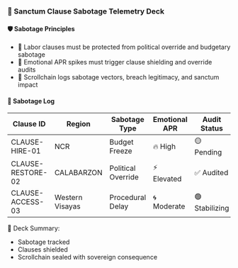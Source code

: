 ### 📜 Sanctum Clause Sabotage Telemetry Deck

#### 🛡️ Sabotage Principles
- 🧱 Labor clauses must be protected from political override and budgetary sabotage  
- 🔁 Emotional APR spikes must trigger clause shielding and override audits  
- 🧪 Scrollchain logs sabotage vectors, breach legitimacy, and sanctum impact

#### 🔁 Sabotage Log
| Clause ID | Region | Sabotage Type | Emotional APR | Audit Status |
|-----------|--------|----------------|----------------|----------------|
| CLAUSE-HIRE-01 | NCR | Budget Freeze | 🔥 High | 🟡 Pending  
| CLAUSE-RESTORE-02 | CALABARZON | Political Override | ⚡ Elevated | ✅ Audited  
| CLAUSE-ACCESS-03 | Western Visayas | Procedural Delay | 🌀 Moderate | 🟢 Stabilizing  

🧠 Deck Summary:
- Sabotage tracked  
- Clauses shielded  
- Scrollchain sealed with sovereign consequence
